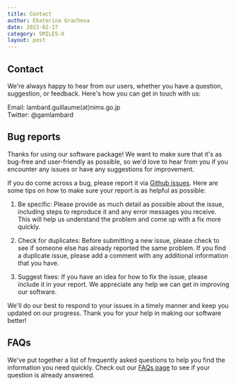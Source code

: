 ```yaml
---
title: Contact
author: Ekaterina Gracheva
date: 2023-02-17
category: SMILES-X
layout: post
---
```


## Contact
We're always happy to hear from our users, whether you have a question, suggestion, or feedback. Here's how you can get in touch with us:

Email: lambard.guillaume(at)nims.go.jp\
Twitter: @gamlambard

## Bug reports

Thanks for using our software package! We want to make sure that it's as bug-free and user-friendly as possible, so we'd love to hear from you if you encounter any issues or have any suggestions for improvement.

If you do come across a bug, please report it via [Github issues](https://github.com/Lambard-ML-Team/SMILES-X/issues). Here are some tips on how to make sure your report is as helpful as possible:

1. Be specific: Please provide as much detail as possible about the issue, including steps to reproduce it and any error messages you receive. This will help us understand the problem and come up with a fix more quickly.

2. Check for duplicates: Before submitting a new issue, please check to see if someone else has already reported the same problem. If you find a duplicate issue, please add a comment with any additional information that you have.

3. Suggest fixes: If you have an idea for how to fix the issue, please include it in your report. We appreciate any help we can get in improving our software.

We'll do our best to respond to your issues in a timely manner and keep you updated on our progress. Thank you for your help in making our software better!


## FAQs
We've put together a list of frequently asked questions to help you find the information you need quickly. Check out our [FAQs page](https://github.com/egracheva/jekyll-gitbook/edit/master/_pages/faq.md) to see if your question is already answered.

